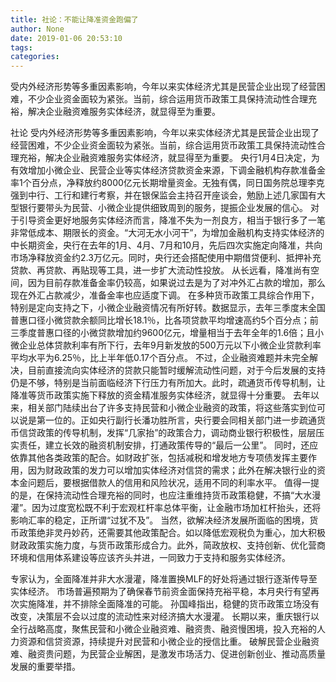 ```yaml
---
title: 社论：不能让降准资金跑偏了
author: None
date: 2019-01-06 20:53:10
tags: 
categories: 
---
```

受内外经济形势等多重因素影响，今年以来实体经济尤其是民营企业出现了经营困难，不少企业资金面较为紧张。当前，综合运用货币政策工具保持流动性合理充裕，解决企业融资难服务实体经济，就显得至为重要。
<!-- more -->
社论
受内外经济形势等多重因素影响，今年以来实体经济尤其是民营企业出现了经营困难，不少企业资金面较为紧张。当前，综合运用货币政策工具保持流动性合理充裕，解决企业融资难服务实体经济，就显得至为重要。
央行1月4日决定，为有效增加小微企业、民营企业等实体经济贷款资金来源，下调金融机构存款准备金率1个百分点，净释放约8000亿元长期增量资金。无独有偶，同日国务院总理李克强到中行、工行和建行考察，并在银保监会主持召开座谈会，勉励上述几家国有大型银行要带头为民营、小微企业提供细致周到的服务，提振企业发展的信心。
对于引导资金更好地服务实体经济而言，降准不失为一剂良方，相当于银行多了一笔非常低成本、期限长的资金。“大河无水小河干”，为增加金融机构支持实体经济的中长期资金，央行在去年的1月、4月、7月和10月，先后四次实施定向降准，共向市场净释放资金约2.3万亿元。同时，央行还会搭配使用中期借贷便利、抵押补充贷款、再贷款、再贴现等工具，进一步扩大流动性投放。
从长远看，降准尚有空间，因为目前存款准备金率仍较高，如果说过去是为了对冲外汇占款的增加，那么现在外汇占款减少，准备金率也应适度下调。
在多种货币政策工具综合作用下，特别是定向支持之下，小微企业融资情况有所好转。数据显示，去年三季度末全国普惠口径小微贷款余额同比增长18.1％，比各项贷款平均增速高约5个百分点；前三季度普惠口径的小微贷款增加约9600亿元，增量相当于去年全年的1.6倍；且小微企业总体贷款利率有所下行，去年9月新发放的500万元以下小微企业贷款利率平均水平为6.25％，比上半年低0.17个百分点。
不过，企业融资难题并未完全解决，目前直接流向实体经济的贷款只能暂时缓解流动性问题，对于今后发展的支持仍是不够，特别是当前面临经济下行压力有所加大。此时，疏通货币传导机制，让降准等货币政策实施下释放的资金精准服务实体经济，就显得十分重要。
去年以来，相关部门陆续出台了许多支持民营和小微企业融资的政策，将这些落实到位可以说是第一位的。正如央行副行长潘功胜所言，央行要会同相关部门进一步疏通货币信贷政策的传导机制，发挥“几家抬”的政策合力，调动商业银行积极性，层层压实责任，建立长效的融资机制安排，打通政策传导的“最后一公里”。
同时，还应依靠其他各类政策的配合。如财政扩张，包括减税和增发地方专项债发挥主要作用，因为财政政策的发力可以增加实体经济对信贷的需求；此外在解决银行业的资本金问题后，要根据借款人的信用和风险状况，适用不同的利率水平。
值得一提的是，在保持流动性合理充裕的同时，也应注重维持货币政策稳健，不搞“大水漫灌”。因为过度宽松既不利于宏观杠杆率总体平衡，让金融市场加杠杆抬头，还将影响汇率的稳定，正所谓“过犹不及”。
当然，欲解决经济发展所面临的困境，货币政策绝非灵丹妙药，还需要其他政策配合。如以降低宏观税负为重心，加大积极财政政策实施力度，与货币政策形成合力。此外，简政放权、支持创新、优化营商环境和信用体系建设等应该齐头并进，一同致力于支持和服务实体经济。
 
 
专家认为，全面降准并非大水漫灌，降准置换MLF的好处将通过银行逐渐传导至实体经济。
市场普遍预期为了确保春节前资金面保持充裕平稳，本月央行有望再次实施降准，并不排除全面降准的可能。
孙国峰指出，稳健的货币政策立场没有改变，决策层不会以过度的流动性来对经济搞大水漫灌。
长期以来，重庆银行以全行战略高度，聚焦民营和小微企业融资难、融资贵、融资慢困境，投入充裕的人力资源和信贷资源，持续提升对民营和小微企业的授信比重。
破解民营企业融资难、融资贵问题，为民营企业解困，是激发市场活力、促进创新创业、推动高质量发展的重要举措。
